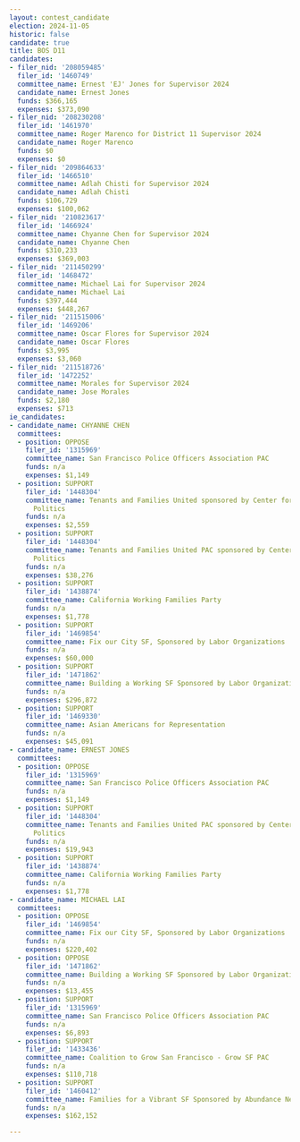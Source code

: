 ```yaml
---
layout: contest_candidate
election: 2024-11-05
historic: false
candidate: true
title: BOS D11
candidates:
- filer_nid: '208059485'
  filer_id: '1460749'
  committee_name: Ernest 'EJ' Jones for Supervisor 2024
  candidate_name: Ernest Jones
  funds: $366,165
  expenses: $373,090
- filer_nid: '208230208'
  filer_id: '1461970'
  committee_name: Roger Marenco for District 11 Supervisor 2024
  candidate_name: Roger Marenco
  funds: $0
  expenses: $0
- filer_nid: '209864633'
  filer_id: '1466510'
  committee_name: Adlah Chisti for Supervisor 2024
  candidate_name: Adlah Chisti
  funds: $106,729
  expenses: $100,062
- filer_nid: '210823617'
  filer_id: '1466924'
  committee_name: Chyanne Chen for Supervisor 2024
  candidate_name: Chyanne Chen
  funds: $310,233
  expenses: $369,003
- filer_nid: '211450299'
  filer_id: '1468472'
  committee_name: Michael Lai for Supervisor 2024
  candidate_name: Michael Lai
  funds: $397,444
  expenses: $448,267
- filer_nid: '211515006'
  filer_id: '1469206'
  committee_name: Oscar Flores for Supervisor 2024
  candidate_name: Oscar Flores
  funds: $3,995
  expenses: $3,060
- filer_nid: '211518726'
  filer_id: '1472252'
  committee_name: Morales for Supervisor 2024
  candidate_name: Jose Morales
  funds: $2,180
  expenses: $713
ie_candidates:
- candidate_name: CHYANNE CHEN
  committees:
  - position: OPPOSE
    filer_id: '1315969'
    committee_name: San Francisco Police Officers Association PAC
    funds: n/a
    expenses: $1,149
  - position: SUPPORT
    filer_id: '1448304'
    committee_name: Tenants and Families United sponsored by Center for Empowered
      Politics
    funds: n/a
    expenses: $2,559
  - position: SUPPORT
    filer_id: '1448304'
    committee_name: Tenants and Families United PAC sponsored by Center for Empowered
      Politics
    funds: n/a
    expenses: $38,276
  - position: SUPPORT
    filer_id: '1438874'
    committee_name: California Working Families Party
    funds: n/a
    expenses: $1,778
  - position: SUPPORT
    filer_id: '1469854'
    committee_name: Fix our City SF, Sponsored by Labor Organizations
    funds: n/a
    expenses: $60,000
  - position: SUPPORT
    filer_id: '1471862'
    committee_name: Building a Working SF Sponsored by Labor Organizations
    funds: n/a
    expenses: $296,872
  - position: SUPPORT
    filer_id: '1469330'
    committee_name: Asian Americans for Representation
    funds: n/a
    expenses: $45,091
- candidate_name: ERNEST JONES
  committees:
  - position: OPPOSE
    filer_id: '1315969'
    committee_name: San Francisco Police Officers Association PAC
    funds: n/a
    expenses: $1,149
  - position: SUPPORT
    filer_id: '1448304'
    committee_name: Tenants and Families United PAC sponsored by Center for Empowered
      Politics
    funds: n/a
    expenses: $19,943
  - position: SUPPORT
    filer_id: '1438874'
    committee_name: California Working Families Party
    funds: n/a
    expenses: $1,778
- candidate_name: MICHAEL LAI
  committees:
  - position: OPPOSE
    filer_id: '1469854'
    committee_name: Fix our City SF, Sponsored by Labor Organizations
    funds: n/a
    expenses: $220,402
  - position: OPPOSE
    filer_id: '1471862'
    committee_name: Building a Working SF Sponsored by Labor Organizations
    funds: n/a
    expenses: $13,455
  - position: SUPPORT
    filer_id: '1315969'
    committee_name: San Francisco Police Officers Association PAC
    funds: n/a
    expenses: $6,893
  - position: SUPPORT
    filer_id: '1433436'
    committee_name: Coalition to Grow San Francisco - Grow SF PAC
    funds: n/a
    expenses: $110,718
  - position: SUPPORT
    filer_id: '1460412'
    committee_name: Families for a Vibrant SF Sponsored by Abundance Network
    funds: n/a
    expenses: $162,152

---
```

